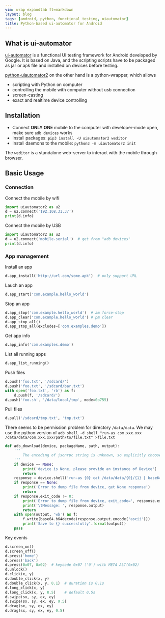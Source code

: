 ```yaml
---
vim: wrap expandtab ft=markdown
layout: blog
tags: [android, python, functional testing, uiautomator]
title: Python-based ui-automator for Android
---
```


## What is ui-automator

[ui-automator](https://developer.android.com/training/testing/ui-automator) is a functional UI testing framework
for Android developed by Google. It is based on Java, and the scripting scripts have to be packaged as jar or apk
file and installed on devices before testing.

[python-uiautomator2](https://github.com/openatx/uiautomator2) on the other hand is a python-wrapper, which allows

  * scripting with Python on computer
  * controlling the mobile with computer without usb connection
  * screen-casting
  * exact and realtime device controlling

## Installation

  * Connect **ONLY ONE** mobile to the computer with developer-mode open, make sure `adb devices` works
  * Install packages: `pip3 install -U uiautomator2 weditor`
  * Install daemons to the mobile: `python3 -m uiautomator2 init`

The `weditor` is a standalone web-server to interact with the mobile through browser.

## Basic Usage

### Connection

Connect the mobile by wifi

```python
import uiautomator2 as u2
d = u2.connect('192.168.31.37')
print(d.info)
```

Connect the mobile by USB

```python
import uiautomator2 as u2
d = u2.connect('mobile-serial')  # get from "adb devices"
print(d.info)
```

### App management

Install an app

```python
d.app_install('http://url.com/some.apk')  # only support URL
```

Lauch an app

```python
d.app_start('com.example.hello_world')
```

Stop an app

```python
d.app_stop('com.example.hello_world')  # am force-stop
d.app_clear('com.example.hello_world') # pm clear
d.app_stop_all()
d.app_stop_all(excludes=['com.examples.demo'])
```

Get app info

```python
d.app_info('com.examples.demo')
```

List all running apps

```python
d.app_list_running()
```

Push files

```python
d.push('foo.txt', '/sdcard/')
d.push('foo.txt', '/sdcard/bar.txt')
with open('foo.txt', 'rb') as f:
    d.push(f, '/sdcard/')
d.push('foo.sh', '/data/local/tmp', mode=0o755)
```

Pull files

```python
d.pull('/sdcard/tmp.txt', 'tmp.txt') 
```
There seems to be permission problem for directory `/data/data`. We may use the python version of `adb shell -d shell "run-as com.xxx.xxx /data/data/com.xxx.xxx/path/to/file.txt" >file.txt`

```python
def adb_download(device, packageName, path, output):
	'''
		The encoding of jsonrpc string is unknown, so explicitly choose base64
	'''
    if device == None:
        print('device is None, please provide an instance of Device')
        return
    response = device.shell('run-as {0} cat /data/data/{0}/{1} | base64'.format(packageName, path))
    if response == None:
        print('Error to dump file from device, get None response')
        return
    if response.exit_code != 0:
        print('Error to dump file from device, exit_code=', response.exit_code)
        print('\tMessage: ', response.output)
        return
    with open(output, 'wb') as f:
        f.write(base64.b64decode(response.output.encode('ascii')))
        print('Save to {} successfully'.format(output))
	pass
```


Key events

```python
d.screen_on()
d.screen_off()
d.press('home')
d.press('back')
d.press(0x07, 0x02)  # keycode 0x07 ('0') with META ALT(0x02)
d.unlock()
d.click(x, y)
d.double_click(x, y)
d.double_click(x, y, 0.1)  # duration is 0.1s
d.long_click(x, y)
d.long_click(x, y, 0.5)    # default 0.5s
d.swipe(sx, sy, ex, ey)
d.swipe(sx, sy, ex, ey, 0.5)
d.drag(sx, sy, ex, ey)
d.drag(sx, sy, ex, ey, 0.5)
```
